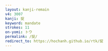 ```yaml
---
layout: kanji-remain
v4: 3007
kanji: 掟
keyword: mandate
strokes: 11
on-yomi: トウ
permalink: /掟/
redirect_to: https://hochanh.github.io/rtk/掟
---
```






